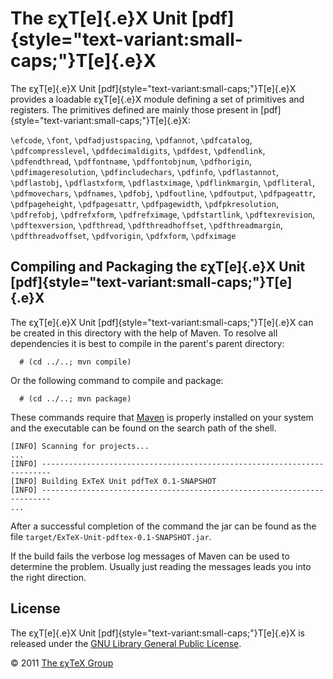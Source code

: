 

The εχT[e]{.e}X Unit [pdf]{style="text-variant:small-caps;"}T[e]{.e}X
=====================================================================

The εχT[e]{.e}X Unit [pdf]{style="text-variant:small-caps;"}T[e]{.e}X
provides a loadable εχT[e]{.e}X module defining a set of primitives and
registers. The primitives defined are mainly those present in
[pdf]{style="text-variant:small-caps;"}T[e]{.e}X:

`\efcode`, `\font`, `\pdfadjustspacing`, `\pdfannot`, `\pdfcatalog`,
`\pdfcompresslevel`, `\pdfdecimaldigits`, `\pdfdest`, `\pdfendlink`,
`\pdfendthread`, `\pdffontname`, `\pdffontobjnum`, `\pdfhorigin`,
`\pdfimageresolution`, `\pdfincludechars`, `\pdfinfo`, `\pdflastannot`,
`\pdflastobj`, `\pdflastxform`, `\pdflastximage`, `\pdflinkmargin`,
`\pdfliteral`, `\pdfmovechars`, `\pdfnames`, `\pdfobj`, `\pdfoutline`,
`\pdfoutput`, `\pdfpageattr`, `\pdfpageheight`, `\pdfpagesattr`,
`\pdfpagewidth`, `\pdfpkresolution`, `\pdfrefobj`, `\pdfrefxform`,
`\pdfrefximage`, `\pdfstartlink`, `\pdftexrevision`, `\pdftexversion`,
`\pdfthread`, `\pdfthreadhoffset`, `\pdfthreadmargin`,
`\pdfthreadvoffset`, `\pdfvorigin`, `\pdfxform`, `\pdfximage`

Compiling and Packaging the εχT[e]{.e}X Unit [pdf]{style="text-variant:small-caps;"}T[e]{.e}X
---------------------------------------------------------------------------------------------

The εχT[e]{.e}X Unit [pdf]{style="text-variant:small-caps;"}T[e]{.e}X
can be created in this directory with the help of Maven. To resolve all
dependencies it is best to compile in the parent\'s parent directory:

      # (cd ../..; mvn compile)

Or the following command to compile and package:

      # (cd ../..; mvn package)

These commands require that [Maven](http://maven.apache.org) is properly
installed on your system and the executable can be found on the search
path of the shell.

``` {.output}
[INFO] Scanning for projects...
...                                                                         
[INFO] ------------------------------------------------------------------------
[INFO] Building ExTeX Unit pdfTeX 0.1-SNAPSHOT
[INFO] ------------------------------------------------------------------------
...
```

After a successful completion of the command the jar can be found as the
file `target/ExTeX-Unit-pdftex-0.1-SNAPSHOT.jar`.

If the build fails the verbose log messages of Maven can be used to
determine the problem. Usually just reading the messages leads you into
the right direction.

License
-------

The εχT[e]{.e}X Unit [pdf]{style="text-variant:small-caps;"}T[e]{.e}X is
released under the [GNU Library General Public License](LICENSE.html).

© 2011 [The εχTeX Group](mailto:extex@dante.de)
